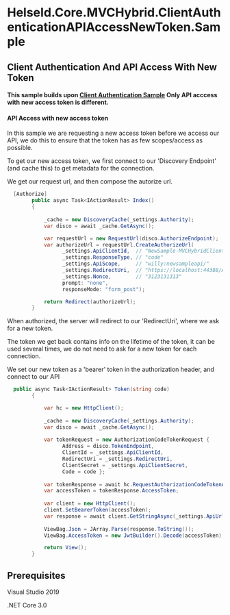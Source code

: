 # HelseId.Core.MVCHybrid.ClientAuthenticationAPIAccessNewToken.Sample
## Client Authentication And API Access With New Token

#### This sample builds upon [Client Authentication Sample](https://github.com/HelseID/HelseID.Samples/tree/master/HelseId.Core.MVCHybrid.ClientAuthentication.Sample) Only API acccess with new access token is different.

#### API Access with new access token

In this sample we are requesting a new access token before we access our API, we do this to ensure that the token has as few scopes/access as possible.

To get our new access token, we first connect to our 'Discovery Endpoint' (and cache this) to get metadata for the connection.

We get our request url, and then compose the autorize url.

```csharp 
  [Authorize]
        public async Task<IActionResult> Index()
        {
            
            _cache = new DiscoveryCache(_settings.Authority);
            var disco = await _cache.GetAsync();

            var requestUrl = new RequestUrl(disco.AuthorizeEndpoint);
            var authorizeUrl = requestUrl.CreateAuthorizeUrl(
                  _settings.ApiClientId,  // "NewSample-MVCHybridClientAuthentication"
                  _settings.ResponseType, // "code"
                  _settings.ApiScope,     // "willy:newsampleapi/"
                  _settings.RedirectUri,  // "https://localhost:44388/Auth/Token"
                  _settings.Nonce,        // "3123131313"
                  prompt: "none", 
                  responseMode: "form_post");

            return Redirect(authorizeUrl);
        }
``` 
When authorized, the server will redirect to our 'RedirectUri', where we ask for a new token.

The token we get back contains info on the lifetime of the token, it can be used several times, we do not need to ask for a new token for each connection.

We set our new token as a 'bearer' token in the authorization header, and connect to our API

```csharp 
  public async Task<IActionResult> Token(string code)
        {

            var hc = new HttpClient();
            
            _cache = new DiscoveryCache(_settings.Authority);
            var disco = await _cache.GetAsync();
            
            var tokenRequest = new AuthorizationCodeTokenRequest { 
                  Address = disco.TokenEndpoint, 
                  ClientId = _settings.ApiClientId, 
                  RedirectUri = _settings.RedirectUri, 
                  ClientSecret = _settings.ApiClientSecret, 
                  Code = code };
         
            var tokenResponse = await hc.RequestAuthorizationCodeTokenAsync(tokenRequest);
            var accessToken = tokenResponse.AccessToken;
            
            var client = new HttpClient();
            client.SetBearerToken(accessToken);
            var response = await client.GetStringAsync(_settings.ApiUrl);
           
            ViewBag.Json = JArray.Parse(response.ToString());
            ViewBag.AccessToken = new JwtBuilder().Decode(accessToken);

            return View();
        }
``` 

## Prerequisites

Visual Studio 2019

.NET Core 3.0
